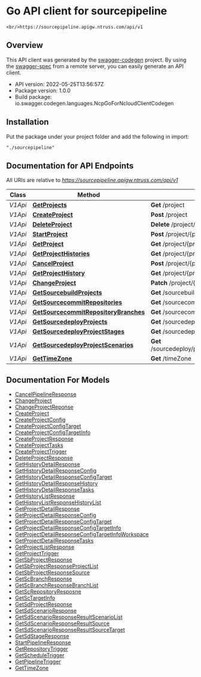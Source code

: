 # Go API client for sourcepipeline

    <br/>https://sourcepipeline.apigw.ntruss.com/api/v1

## Overview
This API client was generated by the [swagger-codegen](https://github.com/swagger-api/swagger-codegen) project.  By using the [swagger-spec](https://github.com/swagger-api/swagger-spec) from a remote server, you can easily generate an API client.

- API version: 2022-05-25T13:56:57Z
- Package version: 1.0.0
- Build package: io.swagger.codegen.languages.NcpGoForNcloudClientCodegen

## Installation
Put the package under your project folder and add the following in import:
```
"./sourcepipeline"
```

## Documentation for API Endpoints

All URIs are relative to *https://sourcepipeline.apigw.ntruss.com/api/v1*

Class | Method | HTTP request | Description
------------ | ------------- | ------------- | -------------
*V1Api* | [**GetProjects**](docs/V1Api.md#GetProjects) | **Get** /project | 
*V1Api* | [**CreateProject**](docs/V1Api.md#CreateProject) | **Post** /project | 
*V1Api* | [**DeleteProject**](docs/V1Api.md#DeleteProject) | **Delete** /project/{projectId} | 
*V1Api* | [**StartProject**](docs/V1Api.md#StartProject) | **Post** /project/{projectId}/do | 
*V1Api* | [**GetProject**](docs/V1Api.md#GetProject) | **Get** /project/{projectId} | 
*V1Api* | [**GetProjectHistories**](docs/V1Api.md#GetProjectHistories) | **Get** /project/{projectId}/history | 
*V1Api* | [**CancelProject**](docs/V1Api.md#CancelProject) | **Post** /project/{projectId}/history/{historyId}/cancel | 
*V1Api* | [**GetProjectHistory**](docs/V1Api.md#GetProjectHistory) | **Get** /project/{projectId}/history/{historyId} | 
*V1Api* | [**ChangeProject**](docs/V1Api.md#ChangeProject) | **Patch** /project/{projectId} | 
*V1Api* | [**GetSourcebuildProjects**](docs/V1Api.md#GetSourcebuildProjects) | **Get** /sourcebuild/project | 
*V1Api* | [**GetSourcecommitRepositories**](docs/V1Api.md#GetSourcecommitRepositories) | **Get** /sourcecommit/repository | 
*V1Api* | [**GetSourcecommitRepositoryBranches**](docs/V1Api.md#GetSourcecommitRepositoryBranches) | **Get** /sourcecommit/repository/{repositoryName}/branch | 
*V1Api* | [**GetSourcedeployProjects**](docs/V1Api.md#GetSourcedeployProjects) | **Get** /sourcedeploy/project | 
*V1Api* | [**GetSourcedeployProjectStages**](docs/V1Api.md#GetSourcedeployProjectStages) | **Get** /sourcedeploy/project/{projectId}/stage | 
*V1Api* | [**GetSourcedeployProjectScenarios**](docs/V1Api.md#GetSourcedeployProjectScenarios) | **Get** /sourcedeploy/project/{projectId}/stage/{stageId}/scenario | 
*V1Api* | [**GetTimeZone**](docs/V1Api.md#GetTimeZone) | **Get** /timeZone | 


## Documentation For Models

 - [CancelPipelineResponse](docs/CancelPipelineResponse.md)
 - [ChangeProject](docs/ChangeProject.md)
 - [ChangeProjectReponse](docs/ChangeProjectReponse.md)
 - [CreateProject](docs/CreateProject.md)
 - [CreateProjectConfig](docs/CreateProjectConfig.md)
 - [CreateProjectConfigTarget](docs/CreateProjectConfigTarget.md)
 - [CreateProjectConfigTargetInfo](docs/CreateProjectConfigTargetInfo.md)
 - [CreateProjectResponse](docs/CreateProjectResponse.md)
 - [CreateProjectTasks](docs/CreateProjectTasks.md)
 - [CreateProjectTrigger](docs/CreateProjectTrigger.md)
 - [DeleteProjectResponse](docs/DeleteProjectResponse.md)
 - [GetHistoryDetailResponse](docs/GetHistoryDetailResponse.md)
 - [GetHistoryDetailResponseConfig](docs/GetHistoryDetailResponseConfig.md)
 - [GetHistoryDetailResponseConfigTarget](docs/GetHistoryDetailResponseConfigTarget.md)
 - [GetHistoryDetailResponseHistory](docs/GetHistoryDetailResponseHistory.md)
 - [GetHistoryDetailResponseTasks](docs/GetHistoryDetailResponseTasks.md)
 - [GetHistoryListResponse](docs/GetHistoryListResponse.md)
 - [GetHistoryListResponseHistoryList](docs/GetHistoryListResponseHistoryList.md)
 - [GetProjectDetailResponse](docs/GetProjectDetailResponse.md)
 - [GetProjectDetailResponseConfig](docs/GetProjectDetailResponseConfig.md)
 - [GetProjectDetailResponseConfigTarget](docs/GetProjectDetailResponseConfigTarget.md)
 - [GetProjectDetailResponseConfigTargetInfo](docs/GetProjectDetailResponseConfigTargetInfo.md)
 - [GetProjectDetailResponseConfigTargetInfoWorkspace](docs/GetProjectDetailResponseConfigTargetInfoWorkspace.md)
 - [GetProjectDetailResponseTasks](docs/GetProjectDetailResponseTasks.md)
 - [GetProjectListResponse](docs/GetProjectListResponse.md)
 - [GetProjectTrigger](docs/GetProjectTrigger.md)
 - [GetSbProjectResponse](docs/GetSbProjectResponse.md)
 - [GetSbProjectResponseProjectList](docs/GetSbProjectResponseProjectList.md)
 - [GetSbProjectResponseSource](docs/GetSbProjectResponseSource.md)
 - [GetScBranchResponse](docs/GetScBranchResponse.md)
 - [GetScBranchResponseBranchList](docs/GetScBranchResponseBranchList.md)
 - [GetScRepositoryResposne](docs/GetScRepositoryResposne.md)
 - [GetScTargetInfo](docs/GetScTargetInfo.md)
 - [GetSdProjectResponse](docs/GetSdProjectResponse.md)
 - [GetSdScenarioResponse](docs/GetSdScenarioResponse.md)
 - [GetSdScenarioResponseResultScenarioList](docs/GetSdScenarioResponseResultScenarioList.md)
 - [GetSdScenarioResponseResultSource](docs/GetSdScenarioResponseResultSource.md)
 - [GetSdScenarioResponseResultSourceTarget](docs/GetSdScenarioResponseResultSourceTarget.md)
 - [GetSdStageResponse](docs/GetSdStageResponse.md)
 - [StartPipelineResponse](docs/StartPipelineResponse.md)
 - [GetRepositoryTrigger](docs/GetRepositoryTrigger.md)
 - [GetScheduleTrigger](docs/GetScheduleTrigger.md)
 - [GetPipelineTrigger](docs/GetPipelineTrigger.md)
 - [GetTimeZone](docs/GetTimeZone.md)

